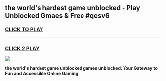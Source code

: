 
## the world's hardest game unblocked - Play Unblocked Gmaes & Free #qesv6
<h3>
<a href="https://premium.freeplayer.one?title=the_world's_hardest_game_unblocked&ref=01M">CLICK TO PLAY</a></h3>
<hr>

<h3>
<a href="https://premium.freeplayer.one?title=the_world's_hardest_game_unblocked&ref=01M">CLICK 2 PLAY</a>
  
</h3>

<a href="https://premium.freeplayer.one?title=the_world's_hardest_game_unblocked&ref=01M"><img src="https://clearcache.store/games.png"></a>


**the world's hardest game unblocked games unblocked: Your Gateway to Fun and Accessible Online Gaming**
